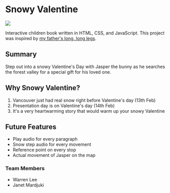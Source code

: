 # Snowy Valentine
<img src ="https://i.gr-assets.com/images/S/compressed.photo.goodreads.com/books/1348055424l/10780407.jpg">

Interactive children book written in HTML, CSS, and JavaScript. This project was inspired by <a href="http://correlatedcontents.com/misc/Father.html">
my father's long, long legs</a>. 

## Summary
Step out into a snowy Valentine's Day with Jasper the bunny as he searches the forest valley for a special gift for his loved one.

## Why Snowy Valentine?
1. Vancouver just had real snow right before Valentine's day (13th Feb)
2. Presentation day is on Valentine's day (14th Feb)
3. It's a very heartwarming story that would warm up your snowy Valentine

## Future Features
- Play audio for every paragraph
- Snow step audio for every movement
- Reference point on every stop
- Actual movement of Jasper on the map

### Team Members
- Warren Lee
- Janet Mardjuki
  
